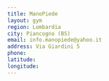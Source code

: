 ```yaml
---
title: ManoPiede
layout: gym
region: Lombardia
city: Piancogno (BS)
email: info.manopiede@yahoo.it
address: Via Giardini 5
phone: 
latitude: 
longitude: 
---
```


